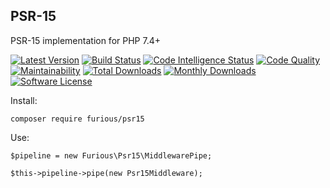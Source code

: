 ## PSR-15

PSR-15 implementation for PHP 7.4+

[![Latest Version](https://img.shields.io/github/release/Furious-PHP/psr15.svg?style=flat-square)](https://github.com/Furious-PHP/psr15/releases)
[![Build Status](https://scrutinizer-ci.com/g/Furious-PHP/psr15/badges/build.png?b=master)](https://scrutinizer-ci.com/g/Furious-PHP/psr15/build-status/master)
[![Code Intelligence Status](https://scrutinizer-ci.com/g/Furious-PHP/psr15/badges/code-intelligence.svg?b=master)](https://scrutinizer-ci.com/code-intelligence)
[![Code Quality](https://scrutinizer-ci.com/g/Furious-PHP/psr15/badges/quality-score.png?b=master)](https://scrutinizer-ci.com/g/Furious-PHP/psr15/?branch=master)
[![Maintainability](https://api.codeclimate.com/v1/badges/71ecfc66e6100d3ffa0d/maintainability)](https://codeclimate.com/github/Furious-PHP/psr15/maintainability)
[![Total Downloads](https://poser.pugx.org/furious/psr15/downloads)](https://packagist.org/packages/furious/psr15)
[![Monthly Downloads](https://poser.pugx.org/furious/psr15/d/monthly.png)](https://packagist.org/packages/furious/psr15)
[![Software License](https://img.shields.io/badge/license-MIT-brightgreen.svg?style=flat-square)](LICENSE)

Install:

    composer require furious/psr15
    
Use:
    
    $pipeline = new Furious\Psr15\MiddlewarePipe;
    
    $this->pipeline->pipe(new Psr15Middleware);
    
